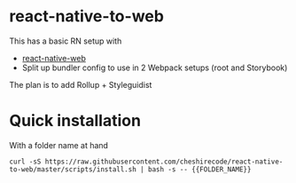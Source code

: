 # react-native-to-web

This has a basic RN setup with
- [react-native-web](https://github.com/necolas/react-native-web/tree/master/packages/react-native-web)
- Split up bundler config to use in 2 Webpack setups (root and Storybook)

The plan is to add Rollup + Styleguidist

# Quick installation

With a folder name at hand
```
curl -sS https://raw.githubusercontent.com/cheshirecode/react-native-to-web/master/scripts/install.sh | bash -s -- {{FOLDER_NAME}}
```

